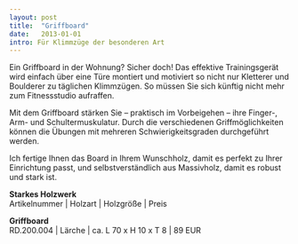 ```yaml
---
layout: post
title:  "Griffboard"
date:   2013-01-01
intro: Für Klimmzüge der besonderen Art
---
```


Ein Griffboard in der Wohnung? Sicher doch! 
Das effektive Trainingsgerät wird einfach über eine Türe montiert und motiviert so nicht nur Kletterer und Boulderer zu täglichen Klimmzügen. So müssen Sie sich künftig nicht mehr zum Fitnessstudio aufraffen.
 
Mit dem Griffboard stärken Sie – praktisch im Vorbeigehen – ihre Finger-, 
Arm- und Schultermuskulatur. 
Durch die verschiedenen Griffmöglichkeiten können die Übungen mit mehreren Schwierigkeitsgraden durchgeführt werden.   
 
Ich fertige Ihnen das Board in Ihrem Wunschholz, 
damit es perfekt zu Ihrer Einrichtung passt, und selbstverständlich aus Massivholz, 
damit es robust und stark ist.  


**Starkes Holzwerk**   
Artikelnummer \| Holzart \| Holzgröße \| Preis

**Griffboard**    
RD.200.004  \| 	Lärche \| ca. L 70 x H 10 x T 8 \| 89 EUR
